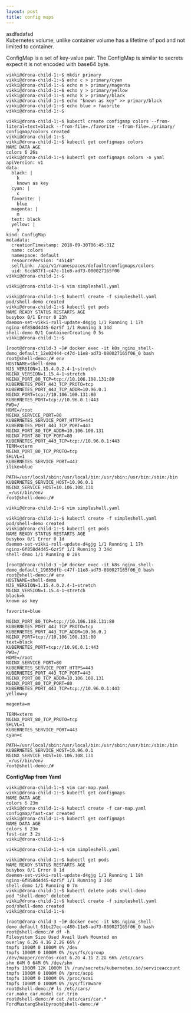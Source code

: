 ```yaml
---
layout: post
title: config maps
---
```


asdfsdafsd  
Kubernetes volume, unlike container volume has a lifetime of pod and not limited to container.

ConfigMap is a set of key-value pair. The ConfigMap is similar to secrets expect it is not encoded with base64 byte.

<!--kg-card-begin: code-->

    vikki@drona-child-1:~$ mkdir primary
    vikki@drona-child-1:~$ echo c > primary/cyan
    vikki@drona-child-1:~$ echo m > primary/magenta
    vikki@drona-child-1:~$ echo y > primary/yellow
    vikki@drona-child-1:~$ echo k > primary/black
    vikki@drona-child-1:~$ echo "known as key" >> primary/black 
    vikki@drona-child-1:~$ echo blue > favorite
    vikki@drona-child-1:~$ 

<!--kg-card-end: code--><!--kg-card-begin: code-->

    vikki@drona-child-1:~$ kubectl create configmap colors --from-literal=text=black --from-file=./favorite --from-file=./primary/
    configmap/colors created
    vikki@drona-child-1:~$ 
    vikki@drona-child-1:~$ kubectl get configmaps colors 
    NAME DATA AGE
    colors 6 26s
    vikki@drona-child-1:~$ kubectl get configmaps colors -o yaml 
    apiVersion: v1
    data:
      black: |
        k
        known as key
      cyan: |
        c
      favorite: |
        blue
      magenta: |
        m
      text: black
      yellow: |
        y
    kind: ConfigMap
    metadata:
      creationTimestamp: 2018-09-30T06:45:31Z
      name: colors
      namespace: default
      resourceVersion: "45148"
      selfLink: /api/v1/namespaces/default/configmaps/colors
      uid: 6ccb87f1-c47c-11e8-ad73-080027165f06
    vikki@drona-child-1:~$ 
    

<!--kg-card-end: code--><!--kg-card-begin: code-->

    vikki@drona-child-1:~$ vim simpleshell.yaml 

<!--kg-card-end: code--><!--kg-card-begin: code-->

    vikki@drona-child-1:~$ kubectl create -f simpleshell.yaml 
    pod/shell-demo created
    vikki@drona-child-1:~$ kubectl get pods
    NAME READY STATUS RESTARTS AGE
    busybox 0/1 Error 0 23h
    daemon-set-vikki-roll-update-d4gjg 1/1 Running 1 17h
    nginx-6f858d4d45-6zr5f 1/1 Running 3 34d
    shell-demo 0/1 ContainerCreating 0 5s
    vikki@drona-child-1:~$ 

<!--kg-card-end: code--><!--kg-card-begin: code-->

    [root@drona-child-3 ~]# docker exec -it k8s_nginx_shell-demo_default_12e02444-c47d-11e8-ad73-080027165f06_0 bash
    root@shell-demo:/# env
    HOSTNAME=shell-demo
    NJS_VERSION=1.15.4.0.2.4-1~stretch
    NGINX_VERSION=1.15.4-1~stretch
    NGINX_PORT_80_TCP=tcp://10.106.108.131:80
    KUBERNETES_PORT_443_TCP_PROTO=tcp
    KUBERNETES_PORT_443_TCP_ADDR=10.96.0.1
    NGINX_PORT=tcp://10.106.108.131:80
    KUBERNETES_PORT=tcp://10.96.0.1:443
    PWD=/
    HOME=/root
    NGINX_SERVICE_PORT=80
    KUBERNETES_SERVICE_PORT_HTTPS=443
    KUBERNETES_PORT_443_TCP_PORT=443
    NGINX_PORT_80_TCP_ADDR=10.106.108.131
    NGINX_PORT_80_TCP_PORT=80
    KUBERNETES_PORT_443_TCP=tcp://10.96.0.1:443
    TERM=xterm
    NGINX_PORT_80_TCP_PROTO=tcp
    SHLVL=1
    KUBERNETES_SERVICE_PORT=443
    ilike=blue
    
    PATH=/usr/local/sbin:/usr/local/bin:/usr/sbin:/usr/bin:/sbin:/bin
    KUBERNETES_SERVICE_HOST=10.96.0.1
    NGINX_SERVICE_HOST=10.106.108.131
    _=/usr/bin/env
    root@shell-demo:/# 

<!--kg-card-end: code--><!--kg-card-begin: code-->

    vikki@drona-child-1:~$ vim simpleshell.yaml 

<!--kg-card-end: code--><!--kg-card-begin: code-->

    vikki@drona-child-1:~$ kubectl create -f simpleshell.yaml 
    pod/shell-demo created
    vikki@drona-child-1:~$ kubectl get pods
    NAME READY STATUS RESTARTS AGE
    busybox 0/1 Error 0 1d
    daemon-set-vikki-roll-update-d4gjg 1/1 Running 1 17h
    nginx-6f858d4d45-6zr5f 1/1 Running 3 34d
    shell-demo 1/1 Running 0 28s
    

<!--kg-card-end: code--><!--kg-card-begin: code-->

    [root@drona-child-3 ~]# docker exec -it k8s_nginx_shell-demo_default_19655dfb-c47f-11e8-ad73-080027165f06_0 bash
    root@shell-demo:/# env
    HOSTNAME=shell-demo
    NJS_VERSION=1.15.4.0.2.4-1~stretch
    NGINX_VERSION=1.15.4-1~stretch
    black=k
    known as key
    
    favorite=blue
    
    NGINX_PORT_80_TCP=tcp://10.106.108.131:80
    KUBERNETES_PORT_443_TCP_PROTO=tcp
    KUBERNETES_PORT_443_TCP_ADDR=10.96.0.1
    NGINX_PORT=tcp://10.106.108.131:80
    text=black
    KUBERNETES_PORT=tcp://10.96.0.1:443
    PWD=/
    HOME=/root
    NGINX_SERVICE_PORT=80
    KUBERNETES_SERVICE_PORT_HTTPS=443
    KUBERNETES_PORT_443_TCP_PORT=443
    NGINX_PORT_80_TCP_ADDR=10.106.108.131
    NGINX_PORT_80_TCP_PORT=80
    KUBERNETES_PORT_443_TCP=tcp://10.96.0.1:443
    yellow=y
    
    magenta=m
    
    TERM=xterm
    NGINX_PORT_80_TCP_PROTO=tcp
    SHLVL=1
    KUBERNETES_SERVICE_PORT=443
    cyan=c
    
    PATH=/usr/local/sbin:/usr/local/bin:/usr/sbin:/usr/bin:/sbin:/bin
    KUBERNETES_SERVICE_HOST=10.96.0.1
    NGINX_SERVICE_HOST=10.106.108.131
    _=/usr/bin/env
    root@shell-demo:/# 

<!--kg-card-end: code-->

**ConfigMap from Yaml**

<!--kg-card-begin: code-->

    vikki@drona-child-1:~$ vim car-map.yaml
    vikki@drona-child-1:~$ kubectl get configmaps 
    NAME DATA AGE
    colors 6 23m
    vikki@drona-child-1:~$ kubectl create -f car-map.yaml 
    configmap/fast-car created
    vikki@drona-child-1:~$ kubectl get configmaps 
    NAME DATA AGE
    colors 6 23m
    fast-car 3 2s
    vikki@drona-child-1:~$ 

<!--kg-card-end: code--><!--kg-card-begin: code-->

    vikki@drona-child-1:~$ vim simpleshell.yaml 

<!--kg-card-end: code--><!--kg-card-begin: code-->

    vikki@drona-child-1:~$ kubectl get pods
    NAME READY STATUS RESTARTS AGE
    busybox 0/1 Error 0 1d
    daemon-set-vikki-roll-update-d4gjg 1/1 Running 1 18h
    nginx-6f858d4d45-6zr5f 1/1 Running 3 34d
    shell-demo 1/1 Running 0 7m
    vikki@drona-child-1:~$ kubectl delete pods shell-demo 
    pod "shell-demo" deleted
    vikki@drona-child-1:~$ kubectl create -f simpleshell.yaml 
    pod/shell-demo created
    vikki@drona-child-1:~$ 

<!--kg-card-end: code--><!--kg-card-begin: code-->

    [root@drona-child-3 ~]# docker exec -it k8s_nginx_shell-demo_default_61bc27ec-c480-11e8-ad73-080027165f06_0 bash
    root@shell-demo:/# df -h
    Filesystem Size Used Avail Use% Mounted on
    overlay 6.2G 4.1G 2.2G 66% /
    tmpfs 1000M 0 1000M 0% /dev
    tmpfs 1000M 0 1000M 0% /sys/fs/cgroup
    /dev/mapper/centos-root 6.2G 4.1G 2.2G 66% /etc/cars
    shm 64M 0 64M 0% /dev/shm
    tmpfs 1000M 12K 1000M 1% /run/secrets/kubernetes.io/serviceaccount
    tmpfs 1000M 0 1000M 0% /proc/acpi
    tmpfs 1000M 0 1000M 0% /proc/scsi
    tmpfs 1000M 0 1000M 0% /sys/firmware
    root@shell-demo:/# ls /etc/cars/
    car.make car.model car.trim
    root@shell-demo:/# cat /etc/cars/car.* 
    FordMustangShelbyroot@shell-demo:/# 

<!--kg-card-end: code-->